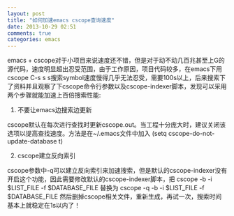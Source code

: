 ```yaml
---
layout: post
title: "如何加速emacs cscope查询速度"
date: 2013-10-29 02:51
comments: true
categories: emacs
---
```


emacs + cscope对于小项目来说速度还不错，但是对于动不动几百兆甚至上G的源代码，速度明显超出忍受范围，由于工作原因，项目代码较多，在emacs下用cscope C-s s s搜索symbol速度慢得几乎无法忍受，需要100s以上，后来搜索下了资料并且观察了下cscope命令行参数以及cscope-indexer脚本，发现可以采用两个步骤就能加速上百倍搜索性能:

1. 不要让emacs边搜索边更新

cscope默认在每次进行查找时更新cscope.out。当工程十分庞大时，建议关闭该选项以提高查找速度。方法是在~/.emacs文件中加入
    (setq cscope-do-not-update-database t)    

2. cscope建立反向索引

cscope参数中-q可以建立反向索引来加速搜索，但是默认的cscope-indexer没有开启这个功能，因此需要修改默认的cscope-indexer脚本，把
    cscope -b -i $LIST_FILE -f $DATABASE_FILE
替换为
    cscope -q -b -i $LIST_FILE -f $DATABASE_FILE
然后删掉cscope相关文件，重新生成，再试一次，搜索时间基本上就稳定在1s以内了！
